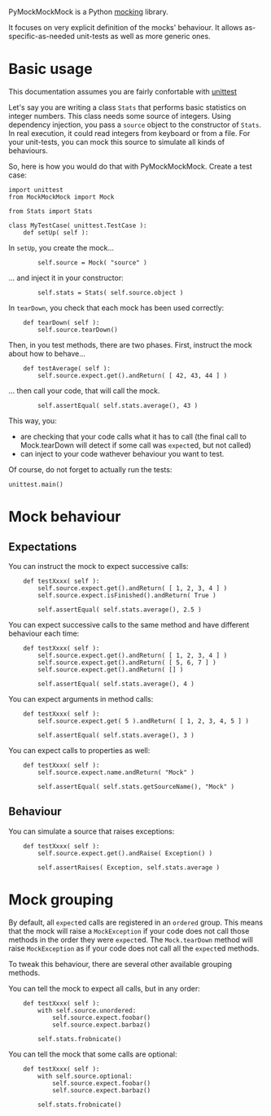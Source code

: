 PyMockMockMock is a Python
[mocking](http://en.wikipedia.org/wiki/Mock_object) library.

It focuses on very explicit definition of the mocks' behaviour.
It allows as-specific-as-needed unit-tests as well as more generic ones.

Basic usage
===========

This documentation assumes you are fairly confortable with
[unittest](http://docs.python.org/library/unittest.html)

Let's say you are writing a class `Stats` that performs basic statistics on integer numbers.
This class needs some source of integers.
Using dependency injection, you pass a `source` object to the constructor of `Stats`.
In real execution, it could read integers from keyboard or from a file.
For your unit-tests, you can mock this source to simulate all kinds of behaviours.

So, here is how you would do that with PyMockMockMock. Create a test case:

    import unittest
    from MockMockMock import Mock

    from Stats import Stats

    class MyTestCase( unittest.TestCase ):
        def setUp( self ):

In `setUp`, you create the mock...

            self.source = Mock( "source" )

... and inject it in your constructor:

            self.stats = Stats( self.source.object )

In `tearDown`, you check that each mock has been used correctly:

        def tearDown( self ):
            self.source.tearDown()

Then, in you test methods, there are two phases. First, instruct the mock about how to behave...

        def testAverage( self ):
            self.source.expect.get().andReturn( [ 42, 43, 44 ] )

... then call your code, that will call the mock.

            self.assertEqual( self.stats.average(), 43 )

This way, you:

- are checking that your code calls what it has to call (the final call to Mock.tearDown will detect if some call was `expect`ed, but not called)
- can inject to your code wathever behaviour you want to test.

Of course, do not forget to actually run the tests:

    unittest.main()

Mock behaviour
==============

Expectations
------------

You can instruct the mock to expect successive calls:

        def testXxxx( self ):
            self.source.expect.get().andReturn( [ 1, 2, 3, 4 ] )
            self.source.expect.isFinished().andReturn( True )

            self.assertEqual( self.stats.average(), 2.5 )

You can expect successive calls to the same method and have different behaviour each time:

        def testXxxx( self ):
            self.source.expect.get().andReturn( [ 1, 2, 3, 4 ] )
            self.source.expect.get().andReturn( [ 5, 6, 7 ] )
            self.source.expect.get().andReturn( [] )

            self.assertEqual( self.stats.average(), 4 )

You can expect arguments in method calls:

        def testXxxx( self ):
            self.source.expect.get( 5 ).andReturn( [ 1, 2, 3, 4, 5 ] )

            self.assertEqual( self.stats.average(), 3 )

You can expect calls to properties as well:

        def testXxxx( self ):
            self.source.expect.name.andReturn( "Mock" )

            self.assertEqual( self.stats.getSourceName(), "Mock" )

Behaviour
---------

You can simulate a source that raises exceptions:

        def testXxxx( self ):
            self.source.expect.get().andRaise( Exception() )

            self.assertRaises( Exception, self.stats.average )

Mock grouping
=============

By default, all `expect`ed calls are registered in an `ordered` group.
This means that the mock will raise a `MockException` if your code does not call those methods in the order they were `expect`ed.
The `Mock.tearDown` method will raise `MockException` as if your code does not call all the `expect`ed methods.

To tweak this behaviour, there are several other available grouping methods.

You can tell the mock to expect all calls, but in any order:

        def testXxxx( self ):
            with self.source.unordered:
                self.source.expect.foobar()
                self.source.expect.barbaz()

            self.stats.frobnicate()

You can tell the mock that some calls are optional:

        def testXxxx( self ):
            with self.source.optional:
                self.source.expect.foobar()
                self.source.expect.barbaz()

            self.stats.frobnicate()
